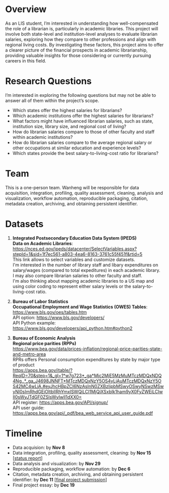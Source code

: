 # Overview
As an LIS student, I’m interested in understanding how well-compensated the role of a librarian is, particularly in academic libraries. This project will involve both state-level and institution-level analyses to evaluate librarian salaries, exploring how they compare to other professions and align with regional living costs. By investigating these factors, this project aims to offer a clearer picture of the financial prospects in academic librarianship, providing valuable insights for those considering or currently pursuing careers in this field.

# Research Questions
I’m interested in exploring the following questions but may not be able to answer all of them within the project’s scope.
- Which states offer the highest salaries for librarians?
- Which academic institutions offer the highest salaries for librarians?
- What factors might have influenced librarian salaries, such as state, institution size, library size, and regional cost of living?
- How do librarian salaries compare to those of other faculty and staff within academic institutions?
- How do librarian salaries compare to the average regional salary or other occupations at similar education and experience levels?
- Which states provide the best salary-to-living-cost ratio for librarians?

# Team
This is a one-person team. Wanheng will be responsible for data acquisition, integration, profiling, quality assessment, cleaning, analysis and visualization, workflow automation, reproducible packaging, citation, metadata creation, archiving, and obtaining persistent identifier.

# Datasets
1. **Integrated Postsecondary Education Data System (IPEDS)** <br>
**Data on Academic Libraries**: https://nces.ed.gov/ipeds/datacenter/SelectVariables.aspx?stepId=1&sid=1f7ec561-a803-4ea6-8163-3761c55f451f&rtid=5 <br>
This link allows to select variables and customize datasets. <br>
I'm interested in the number of library staff and libary expenditures on salary/wages (compared to total expeditures) in each academic library. <br>
I may also compare librarian salaries to other faculty and staff. <br>
I'm also thinking about mapping academic libraries to a US map and using color coding to represent either salary levels or the salary-to-living-cost ratio. <br>

2. **Bureau of Labor Statistics** <br>
**Occupational Employment and Wage Statistics (OWES) Tables**: https://www.bls.gov/oes/tables.htm <br>
API option: https://www.bls.gov/developers/ <br>
API Python example: https://www.bls.gov/developers/api_python.htm#python2 <br>

3. **Bureau of Economic Analysis** <br>
**Regional price parities (RPPs)** <br>
https://www.bea.gov/data/prices-inflation/regional-price-parities-state-and-metro-area <br>
RPRs offers Personal consumption expenditures by state by major type of product <br>
https://apps.bea.gov/itable/?ReqID=70&step=1&_gl=1*w7g723*_ga*Mjc2MjE5MzMuMTczMDQxNDQ4Ng..*_ga_J4698JNNFT*MTczMDQxNzY5OS4yLjAuMTczMDQxNzY5OS42MC4wLjA.#eyJhcHBpZCI6NzAsInN0ZXBzIjpbMSwyOSwyNSwzMSwyNl0sImRhdGEiOltbIlRhYmxlSWQiLCI1MjQiXSxbIk1ham9yX0FyZWEiLCIwIl0sWyJTdGF0ZSIsWyIwIl1dXX0= <br>
API register: https://apps.bea.gov/API/signup/ <br>
API user guide: https://apps.bea.gov/api/_pdf/bea_web_service_api_user_guide.pdf

# Timeline
- Data acquision: by **Nov 8**
- Data integration, profiling, quality assessment, cleaning: by **Nov 15** [<u>status report</u>]
- Data analysis and visualization: by **Nov 29**
- Reproducible packaging, workflow automation: by **Dec 6**
- Citation, metadata creation, archiving, and obtaining persistent identifier: by **Dec 11** [<u>final project submission</u>]
- Final project essay: by **Dec 19**